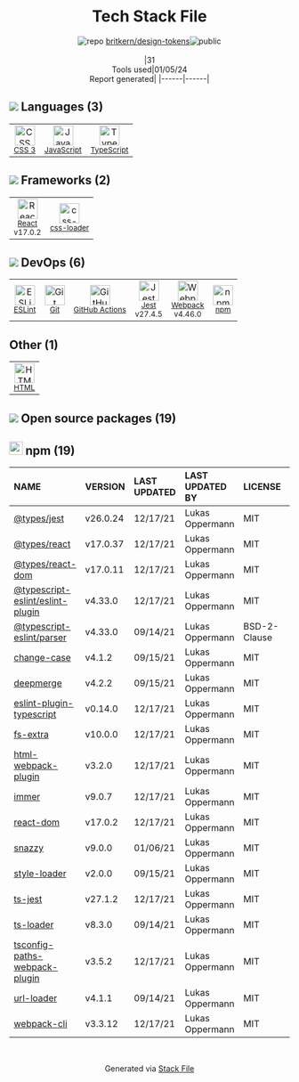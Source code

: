 <!--
&lt;--- Readme.md Snippet without images Start ---&gt;
## Tech Stack
britkern/design-tokens is built on the following main stack:

- [Jest](http://facebook.github.io/jest/) – Javascript Testing Framework
- [React](https://reactjs.org/) – Javascript UI Libraries
- [JavaScript](https://developer.mozilla.org/en-US/docs/Web/JavaScript) – Languages
- [TypeScript](http://www.typescriptlang.org) – Languages
- [Webpack](http://webpack.js.org) – JS Build Tools / JS Task Runners
- [ESLint](http://eslint.org/) – Code Review
- [css-loader](https://github.com/webpack-contrib/css-loader) – CSS Pre-processors / Extensions
- [GitHub Actions](https://github.com/features/actions) – Continuous Integration

Full tech stack [here](/techstack.md)

&lt;--- Readme.md Snippet without images End ---&gt;

&lt;--- Readme.md Snippet with images Start ---&gt;
## Tech Stack
britkern/design-tokens is built on the following main stack:

- <img width='25' height='25' src='https://img.stackshare.io/service/830/jest.png' alt='Jest'/> [Jest](http://facebook.github.io/jest/) – Javascript Testing Framework
- <img width='25' height='25' src='https://img.stackshare.io/service/1020/OYIaJ1KK.png' alt='React'/> [React](https://reactjs.org/) – Javascript UI Libraries
- <img width='25' height='25' src='https://img.stackshare.io/service/1209/javascript.jpeg' alt='JavaScript'/> [JavaScript](https://developer.mozilla.org/en-US/docs/Web/JavaScript) – Languages
- <img width='25' height='25' src='https://img.stackshare.io/service/1612/bynNY5dJ.jpg' alt='TypeScript'/> [TypeScript](http://www.typescriptlang.org) – Languages
- <img width='25' height='25' src='https://img.stackshare.io/service/1682/IMG_4636.PNG' alt='Webpack'/> [Webpack](http://webpack.js.org) – JS Build Tools / JS Task Runners
- <img width='25' height='25' src='https://img.stackshare.io/service/3337/Q4L7Jncy.jpg' alt='ESLint'/> [ESLint](http://eslint.org/) – Code Review
- <img width='25' height='25' src='https://img.stackshare.io/service/8074/default_d2b16fd6997fb2e164de645a34f9b8d5a880d999.png' alt='css-loader'/> [css-loader](https://github.com/webpack-contrib/css-loader) – CSS Pre-processors / Extensions
- <img width='25' height='25' src='https://img.stackshare.io/service/11563/actions.png' alt='GitHub Actions'/> [GitHub Actions](https://github.com/features/actions) – Continuous Integration

Full tech stack [here](/techstack.md)

&lt;--- Readme.md Snippet with images End ---&gt;
-->
<div align="center">

# Tech Stack File
![](https://img.stackshare.io/repo.svg "repo") [britkern/design-tokens](https://github.com/britkern/design-tokens)![](https://img.stackshare.io/public_badge.svg "public")
<br/><br/>
|31<br/>Tools used|01/05/24 <br/>Report generated|
|------|------|
</div>

## <img src='https://img.stackshare.io/languages.svg'/> Languages (3)
<table><tr>
  <td align='center'>
  <img width='36' height='36' src='https://img.stackshare.io/service/6727/css.png' alt='CSS 3'>
  <br>
  <sub><a href="https://developer.mozilla.org/en-US/docs/Web/CSS/CSS3">CSS 3</a></sub>
  <br>
  <sub></sub>
</td>

<td align='center'>
  <img width='36' height='36' src='https://img.stackshare.io/service/1209/javascript.jpeg' alt='JavaScript'>
  <br>
  <sub><a href="https://developer.mozilla.org/en-US/docs/Web/JavaScript">JavaScript</a></sub>
  <br>
  <sub></sub>
</td>

<td align='center'>
  <img width='36' height='36' src='https://img.stackshare.io/service/1612/bynNY5dJ.jpg' alt='TypeScript'>
  <br>
  <sub><a href="http://www.typescriptlang.org">TypeScript</a></sub>
  <br>
  <sub></sub>
</td>

</tr>
</table>

## <img src='https://img.stackshare.io/frameworks.svg'/> Frameworks (2)
<table><tr>
  <td align='center'>
  <img width='36' height='36' src='https://img.stackshare.io/service/1020/OYIaJ1KK.png' alt='React'>
  <br>
  <sub><a href="https://reactjs.org/">React</a></sub>
  <br>
  <sub>v17.0.2</sub>
</td>

<td align='center'>
  <img width='36' height='36' src='https://img.stackshare.io/service/8074/default_d2b16fd6997fb2e164de645a34f9b8d5a880d999.png' alt='css-loader'>
  <br>
  <sub><a href="https://github.com/webpack-contrib/css-loader">css-loader</a></sub>
  <br>
  <sub></sub>
</td>

</tr>
</table>

## <img src='https://img.stackshare.io/devops.svg'/> DevOps (6)
<table><tr>
  <td align='center'>
  <img width='36' height='36' src='https://img.stackshare.io/service/3337/Q4L7Jncy.jpg' alt='ESLint'>
  <br>
  <sub><a href="http://eslint.org/">ESLint</a></sub>
  <br>
  <sub></sub>
</td>

<td align='center'>
  <img width='36' height='36' src='https://img.stackshare.io/service/1046/git.png' alt='Git'>
  <br>
  <sub><a href="http://git-scm.com/">Git</a></sub>
  <br>
  <sub></sub>
</td>

<td align='center'>
  <img width='36' height='36' src='https://img.stackshare.io/service/11563/actions.png' alt='GitHub Actions'>
  <br>
  <sub><a href="https://github.com/features/actions">GitHub Actions</a></sub>
  <br>
  <sub></sub>
</td>

<td align='center'>
  <img width='36' height='36' src='https://img.stackshare.io/service/830/jest.png' alt='Jest'>
  <br>
  <sub><a href="http://facebook.github.io/jest/">Jest</a></sub>
  <br>
  <sub>v27.4.5</sub>
</td>

<td align='center'>
  <img width='36' height='36' src='https://img.stackshare.io/service/1682/IMG_4636.PNG' alt='Webpack'>
  <br>
  <sub><a href="http://webpack.js.org">Webpack</a></sub>
  <br>
  <sub>v4.46.0</sub>
</td>

<td align='center'>
  <img width='36' height='36' src='https://img.stackshare.io/service/1120/lejvzrnlpb308aftn31u.png' alt='npm'>
  <br>
  <sub><a href="https://www.npmjs.com/">npm</a></sub>
  <br>
  <sub></sub>
</td>

</tr>
</table>

## Other (1)
<table><tr>
  <td align='center'>
  <img width='36' height='36' src='https://img.stackshare.io/service/2270/no-img-open-source.png' alt='HTML'>
  <br>
  <sub><a href="http://">HTML</a></sub>
  <br>
  <sub></sub>
</td>

</tr>
</table>


## <img src='https://img.stackshare.io/group.svg' /> Open source packages (19)</h2>

## <img width='24' height='24' src='https://img.stackshare.io/service/1120/lejvzrnlpb308aftn31u.png'/> npm (19)

|NAME|VERSION|LAST UPDATED|LAST UPDATED BY|LICENSE|VULNERABILITIES|
|:------|:------|:------|:------|:------|:------|
|[@types/jest](https://www.npmjs.com/@types/jest)|v26.0.24|12/17/21|Lukas Oppermann |MIT|N/A|
|[@types/react](https://www.npmjs.com/@types/react)|v17.0.37|12/17/21|Lukas Oppermann |MIT|N/A|
|[@types/react-dom](https://www.npmjs.com/@types/react-dom)|v17.0.11|12/17/21|Lukas Oppermann |MIT|N/A|
|[@typescript-eslint/eslint-plugin](https://www.npmjs.com/@typescript-eslint/eslint-plugin)|v4.33.0|12/17/21|Lukas Oppermann |MIT|N/A|
|[@typescript-eslint/parser](https://www.npmjs.com/@typescript-eslint/parser)|v4.33.0|09/14/21|Lukas Oppermann |BSD-2-Clause|N/A|
|[change-case](https://www.npmjs.com/change-case)|v4.1.2|09/15/21|Lukas Oppermann |MIT|N/A|
|[deepmerge](https://www.npmjs.com/deepmerge)|v4.2.2|09/15/21|Lukas Oppermann |MIT|N/A|
|[eslint-plugin-typescript](https://www.npmjs.com/eslint-plugin-typescript)|v0.14.0|12/17/21|Lukas Oppermann |MIT|N/A|
|[fs-extra](https://www.npmjs.com/fs-extra)|v10.0.0|12/17/21|Lukas Oppermann |MIT|N/A|
|[html-webpack-plugin](https://www.npmjs.com/html-webpack-plugin)|v3.2.0|12/17/21|Lukas Oppermann |MIT|N/A|
|[immer](https://www.npmjs.com/immer)|v9.0.7|12/17/21|Lukas Oppermann |MIT|N/A|
|[react-dom](https://www.npmjs.com/react-dom)|v17.0.2|12/17/21|Lukas Oppermann |MIT|N/A|
|[snazzy](https://www.npmjs.com/snazzy)|v9.0.0|01/06/21|Lukas Oppermann |MIT|N/A|
|[style-loader](https://www.npmjs.com/style-loader)|v2.0.0|09/15/21|Lukas Oppermann |MIT|N/A|
|[ts-jest](https://www.npmjs.com/ts-jest)|v27.1.2|12/17/21|Lukas Oppermann |MIT|N/A|
|[ts-loader](https://www.npmjs.com/ts-loader)|v8.3.0|09/14/21|Lukas Oppermann |MIT|N/A|
|[tsconfig-paths-webpack-plugin](https://www.npmjs.com/tsconfig-paths-webpack-plugin)|v3.5.2|12/17/21|Lukas Oppermann |MIT|N/A|
|[url-loader](https://www.npmjs.com/url-loader)|v4.1.1|09/14/21|Lukas Oppermann |MIT|N/A|
|[webpack-cli](https://www.npmjs.com/webpack-cli)|v3.3.12|12/17/21|Lukas Oppermann |MIT|N/A|

<br/>
<div align='center'>

Generated via [Stack File](https://github.com/marketplace/stack-file)
